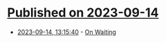 # [Published on 2023-09-14](index.md)

* [2023-09-14, 13:15:40](https://lobste.rs/s/8lw2pa/on_waiting) - [On Waiting](https://timkellogg.me/blog/2023/09/14/wu-wei)
